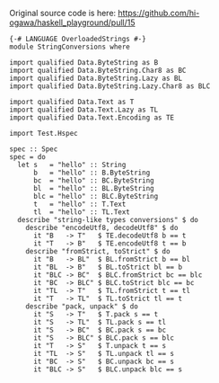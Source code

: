<!--
{
  "title": "Haskell String Types Convertion",
  "date": "2016-07-09T02:59:03.000Z",
  "category": "",
  "tags": [
    "haskell"
  ],
  "draft": false
}
-->

Original source code is here: https://github.com/hi-ogawa/haskell_playground/pull/15

```prettyprint
{-# LANGUAGE OverloadedStrings #-}
module StringConversions where

import qualified Data.ByteString as B
import qualified Data.ByteString.Char8 as BC
import qualified Data.ByteString.Lazy as BL
import qualified Data.ByteString.Lazy.Char8 as BLC

import qualified Data.Text as T
import qualified Data.Text.Lazy as TL
import qualified Data.Text.Encoding as TE

import Test.Hspec

spec :: Spec
spec = do
  let s   = "hello" :: String
      b   = "hello" :: B.ByteString
      bc  = "hello" :: BC.ByteString
      bl  = "hello" :: BL.ByteString
      blc = "hello" :: BLC.ByteString
      t   = "hello" :: T.Text
      tl  = "hello" :: TL.Text
  describe "string-like types conversions" $ do
    describe "encodeUtf8, decodeUtf8" $ do
      it "B   -> T"   $ TE.decodeUtf8 b == t
      it "T   -> B"   $ TE.encodeUtf8 t == b
    describe "fromStrict, toStrict" $ do
      it "B   -> BL"  $ BL.fromStrict b == bl
      it "BL  -> B"   $ BL.toStrict bl == b
      it "BLC -> BC"  $ BLC.fromStrict bc == blc
      it "BC  -> BLC" $ BLC.toStrict blc == bc
      it "TL  -> T"   $ TL.fromStrict t == tl
      it "T   -> TL"  $ TL.toStrict tl == t
    describe "pack, unpack" $ do
      it "S   -> T"   $ T.pack s == t
      it "S   -> TL"  $ TL.pack s == tl
      it "S   -> BC"  $ BC.pack s == bc
      it "S   -> BLC" $ BLC.pack s == blc
      it "T   -> S"   $ T.unpack t == s
      it "TL  -> S"   $ TL.unpack tl == s
      it "BC  -> S"   $ BC.unpack bc == s
      it "BLC -> S"   $ BLC.unpack blc == s
```